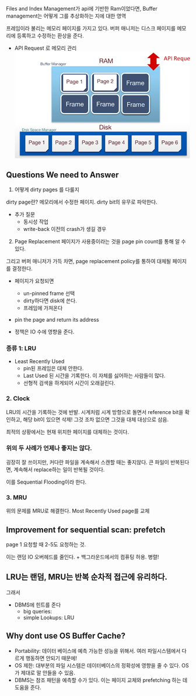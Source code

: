 Files and Index Management가 api에 기반한 Ram이었다면, Buffer management는 어떻게 그를 추상화하는 지에 대한 영역

프레임이라 불리는 메모리 페이지를 가지고 있다. 
버퍼 매니저는 디스크 페이지를 메모리에 등록하고 수정하는 환상을 준다.
- API Request 로 메모리 관리
![img_10.png](img_10.png)

## Questions We need to Answer
1. 어떻게 dirty pages 를 다룰지

dirty page란? 메모리에서 수정한 페이지. 
dirty bit의 유무로 파악한다. 
- 추가 질문
  - 동시성 작업
  - write-back 이전의 crash가 생길 경우
2. Page Replacement
페이지가 사용중이라는 것을 page pin count를 통해 알 수 있다. 

그리고 버퍼 매니저가 가득 차면, page replacement policy를 통하여 대체될 페이지를 결정한다.

- 페이지가 요청되면
  - un-pinned frame 선택
  - dirty하다면 disk에 쓴다.
  - 프레임에 가져온다
- pin the page and return its address

- 정책은 IO 수에 영향을 준다. 
### 종류 1: LRU
- Least Recently Used
  - pin된 프레임은 대체 안한다. 
  - Last Used 된 시간을 기록한다. 이 자체를 싫어하는 사람들이 많다.
  - 선형적 검색을 하게되어 시간이 오래걸린다.

### 2. Clock
LRU의 시간을 기록하는 것에 반발. 
시계처럼 시계 방향으로 돌면서 reference bit을 확인하고, 해당 bit이 있으면 삭제! 
그것 조차 없으면 그것을 대체 대상으로 삼음.

최적의 상황에서는 현재 위치한 페이지를 대체하는 것이다. 

### 위의 두 사례가 언제나 좋지는 않다. 
굉장히 잘 쓰이지만, 커다란 파일을 계속해서 스캔할 때는 좋지않다. 
큰 파일이 반복된다면, 계속해서 replace하는 일이 반복될 것이다. 

이를 Sequential Flooding이라 한다. 

### 3. MRU
위의 문제를 MRU로 해결한다.
Most Recently Used page를 교체

## Improvement for sequential scan: prefetch
page 1 요청할 때 2-5도 요청하는 것. 

이는 랜덤 IO 오버헤드를 줄인다. + 백그라운드에서의 컴퓨팅 허용. 병렬! 

## LRU는 랜덤, MRU는 반복 순차적 접근에 유리하다.
그래서 
- DBMS에 힌트를 준다
  - big queries: 
  - simple Lookups: LRU

## Why dont use OS Buffer Cache?
- Portability: 데이터 베이스에 예측 가능한 성능을 위해서. 여러 파일시스템에서 다르게 행동하면 안되기 때문에!
- OS 제한: 대부분의 파일 시스템은 데이터베이스의 정확성에 영향을 줄 수 있다. OS가 제대로 말 안들을 수 있음.
- DBMS는 참조 패턴을 예측할 수가 있다. 이는 페이지 교체와 prefetching 하는 데 도움을 준다. 